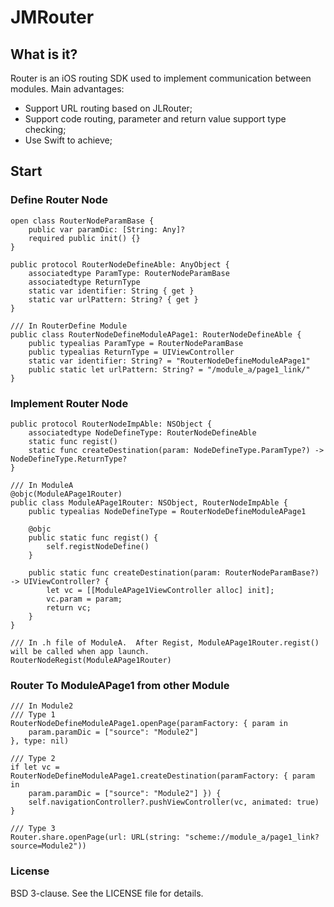 # JMRouter

## What is it?

Router is an iOS routing SDK used to implement communication between modules. Main advantages:

* Support URL routing based on JLRouter;
* Support code routing, parameter and return value support type checking;
* Use Swift to achieve;

## Start
### Define Router Node
```
open class RouterNodeParamBase {
    public var paramDic: [String: Any]?
    required public init() {}
}

public protocol RouterNodeDefineAble: AnyObject {
    associatedtype ParamType: RouterNodeParamBase
    associatedtype ReturnType
    static var identifier: String { get }
    static var urlPattern: String? { get }
}

/// In RouterDefine Module
public class RouterNodeDefineModuleAPage1: RouterNodeDefineAble {
    public typealias ParamType = RouterNodeParamBase
    public typealias ReturnType = UIViewController
    static var identifier: String? = "RouterNodeDefineModuleAPage1"
    public static let urlPattern: String? = "/module_a/page1_link/"
}
```

### Implement Router Node

```
public protocol RouterNodeImpAble: NSObject {
    associatedtype NodeDefineType: RouterNodeDefineAble
    static func regist()
    static func createDestination(param: NodeDefineType.ParamType?) -> NodeDefineType.ReturnType?
}

/// In ModuleA
@objc(ModuleAPage1Router)
public class ModuleAPage1Router: NSObject, RouterNodeImpAble {
    public typealias NodeDefineType = RouterNodeDefineModuleAPage1
    
    @objc
    public static func regist() {
        self.registNodeDefine()
    }
    
    public static func createDestination(param: RouterNodeParamBase?) -> UIViewController? {
        let vc = [[ModuleAPage1ViewController alloc] init];
        vc.param = param;
        return vc;
    }
}

/// In .h file of ModuleA.  After Regist, ModuleAPage1Router.regist() will be called when app launch.
RouterNodeRegist(ModuleAPage1Router)
```

### Router To ModuleAPage1 from other Module
```
/// In Module2
/// Type 1
RouterNodeDefineModuleAPage1.openPage(paramFactory: { param in
    param.paramDic = ["source": "Module2"]
}, type: nil)

/// Type 2
if let vc = RouterNodeDefineModuleAPage1.createDestination(paramFactory: { param in 
    param.paramDic = ["source": "Module2"] }) {
    self.navigationController?.pushViewController(vc, animated: true)
}

/// Type 3
Router.share.openPage(url: URL(string: "scheme://module_a/page1_link?source=Module2"))
```

### License
BSD 3-clause. See the LICENSE file for details.

